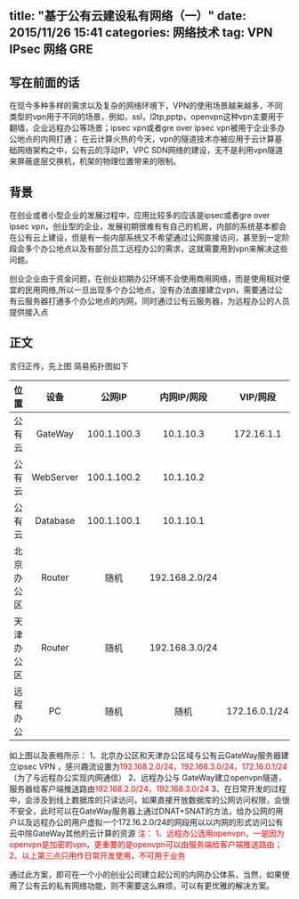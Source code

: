 title:  "基于公有云建设私有网络（一）"
date:   2015/11/26 15:41
categories: 网络技术
tag: VPN IPsec 网络 GRE 
---

## 写在前面的话
在现今多种多样的需求以及复杂的网络环境下，VPN的使用场景越来越多，不同类型的vpn用于不同的场景，例如，ssl，l2tp,pptp，openvpn这种vpn主要用于翻墙，企业远程办公等场景；ipsec vpn或者gre over ipsec vpn被用于企业多办公地点的内网打通；
在云计算火热的今天，vpn的隧道技术亦被应用于云计算基础网络架构之中，公有云的浮动IP，VPC SDN网络的建设，无不是利用vpn隧道来屏蔽底层交换机，机架的物理位置带来的限制。


## 背景
在创业或者小型企业的发展过程中，应用比较多的应该是ipsec或者gre over ipsec vpn，创业型的企业，发展初期很难有有自己的机房，内部的系统基本都会在公有云上建设，但是有一些内部系统又不希望通过公网直接访问，甚至到一定阶段会多个办公地点以及有部分员工远程办公的需求，这就需要用到vpn来解决这些问题。


创业企业由于资金问题，在创业初期办公环境不会使用商用网络，而是使用相对便宜的民用网络,所以一旦出现多个办公地点，没有办法直接建立vpn，需要通过公有云服务器打通多个办公地点的内网，同时通过公有云服务器，为远程办公的人员提供接入点

## 正文
言归正传，先上图
简易拓扑图如下

<div style="height: 500px;" id="canvas"/>
<script>
var graph = new Q.Graph(canvas);
graph.moveToCenter(0);
graph.zoomOut(0,0);
graph.zoomOut(0,0);
function createSubGroup(name,x, y,network, renderColor){
    var group = createGroup();
    group.name = name;
    if(renderColor){
        group.setStyle(Q.Styles.RENDER_COLOR, renderColor);
    }
    var a = createImageNode("Router", 49 + x, 100 + y,"router.png" , group);
    var b = createImageNode("Switch", 191 + x, 100 + y,"exchange.png" , group);
    var c = createImageNode( "PC", 313 + x, 100 + y,"pc.png", group);
    createText(network, 191 + x, 160 + y, 14, Colors.dark, group);
    createEdge("",a, b, "#45E");
    createEdge("",c, b, "#45E");
    return a;
}

var VPNFlexEdgeUI = function(edge, graph){
    Q.doSuperConstructor(this, VPNFlexEdgeUI, arguments);
}
VPNFlexEdgeUI.prototype = {
    drawEdge: function(path, fromUI, toUI, edgeType, fromBounds, toBounds){
        var from = fromBounds.center;
        path.curveTo(from.x, from.y, internet.x, internet.y);
    }
}
Q.extend(VPNFlexEdgeUI, Q.EdgeUI);
var cloud_group = createGroup(100);
graph.styles = {};
graph.styles[Q.Styles.LABEL_FONT_SIZE] = 16;



//var qunee = createCVMNode("Qunee", 100, 50);
var ip1 = "Database \n WanIp:100.1.100.1 \n LanIP:10.1.10.1";
var ip2 = "WebServer \n WanIp:100.1.100.2 \n LanIP:10.1.10.2";
var ip3 = "GateWay \n WanIp:100.1.100.3 \n LanIP:10.1.10.3";
var cloud_server1 = createServerNode(ip1,140,0,cloud_group);
var cloud_server2 = createServerNode(ip2,340,0,cloud_group);
var cloud_server3 = createServerNode(ip3,340,200,cloud_group);
var cloud_switch = createSwitchNode("Switch",140,200,cloud_group);
createText("Public Cloud", 250, -80, 24, Colors.dark, cloud_group);
createEdge("",cloud_server1, cloud_switch, "#45E");
createEdge("",cloud_server2, cloud_switch, "#45E");
createEdge("",cloud_server3, cloud_switch, "#45E");

var internet = createImageNode( "Internet", 600, 295,graphs.group_cloud);
internet.setStyle(Q.Styles.LABEL_ANCHOR_POSITION, Q.Position.CENTER_MIDDLE);
internet.setStyle(Q.Styles.LABEL_POSITION, Q.Position.CENTER_MIDDLE);
internet.setStyle(Q.Styles.LABEL_FONT_SIZE, 24);
internet.setStyle(Q.Styles.LABEL_FONT_STYLE, "bold");
internet.size = {width: 200};


remote = createTerminal("Remote Access",900,-50);


createEdge("",cloud_group, internet, "#45E");

sub1 = createSubGroup("Beijing",700,100,"192.168.2.0/24")
sub2 = createSubGroup("Tianjin",700,300,"192.168.3.0/24")

createEdge("",sub1, internet, "#45E");
createEdge("",sub2, internet, "#45E");
createEdge("",remote, internet, "#45E");


createEdge("IPsec",sub1, cloud_server3, "#F80", true).uiClass = VPNFlexEdgeUI;
createEdge("IPsec",sub2, cloud_server3, "#F80", true).uiClass = VPNFlexEdgeUI;
createEdge("OPENVPN \n 172.16.1.0/24",remote, cloud_server3, "#F80", true).uiClass = VPNFlexEdgeUI;
</script>

|      位置     |    设备   |     公网IP     |  内网IP/网段  |   VIP/网段   |
|:-------------:|:---------:|:--------------:|:-------------:|:------------:|
|     公有云    |  GateWay  |   100.1.100.3  |    10.1.10.3  |172.16.1.1    |
|     公有云    |  WebServer|   100.1.100.2  |    10.1.10.2  |              |
|     公有云    |  Database |   100.1.100.1  |    10.1.10.1  |              |
|   北京办公区  |  Router   |       随机     | 192.168.2.0/24|              |
|   天津办公区  |  Router   |       随机     | 192.168.3.0/24|              |
|   远程办公    |    PC     |       随机     |      随机     |172.16.0.1/24 |

如上图以及表格所示：
1、北京办公区和天津办公区域与公有云GateWay服务器建立ipsec VPN ，感兴趣流设置为<font color=red>192.168.2.0/24，192.168.3.0/24，172.16.0.1/24</font>（为了与远程办公实现内网通信）
2、远程办公与 GateWay建立openvpn隧道，服务器给客户端推送路由<font color=red>192.168.2.0/24，192.168.3.0/24</font>
3、在日常开发的过程中，会涉及到线上数据库的只读访问，如果直接开放数据库的公网访问权限，会很不安全，此时可以在GateWay服务器上通过DNAT+SNAT的方法，给办公网的用户以及远程办公的用户虚拟一个172.16.2.0/24的网段用以以内网的形式访问公有云中除GateWay其他的云计算的资源
<font color=red>
注：
1、远程办公选用openvpn，一是因为openvpn是加密的vpn，更重要的是openvpn可以由服务端给客户端推送路由；
2、以上第三点只用作日常开发使用，不可用于业务
</font>

通过此方案，即可在一个小的创业公司建立起公司的内网办公体系，当然，如果使用了公有云的私有网络功能，则不需要这么麻烦，可以有更优雅的解决方案。